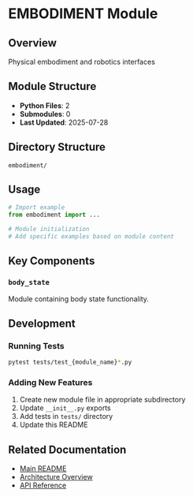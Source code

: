 # EMBODIMENT Module

## Overview
Physical embodiment and robotics interfaces

## Module Structure
- **Python Files**: 2
- **Submodules**: 0
- **Last Updated**: 2025-07-28

## Directory Structure
```
embodiment/
```

## Usage

```python
# Import example
from embodiment import ...

# Module initialization
# Add specific examples based on module content
```

## Key Components

### `body_state`
Module containing body state functionality.

## Development

### Running Tests
```bash
pytest tests/test_{module_name}*.py
```

### Adding New Features
1. Create new module file in appropriate subdirectory
2. Update `__init__.py` exports
3. Add tests in `tests/` directory
4. Update this README

## Related Documentation
- [Main README](../README.md)
- [Architecture Overview](../docs/architecture.md)
- [API Reference](../docs/api_reference.md)
